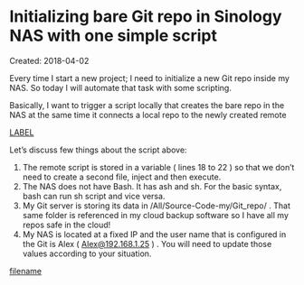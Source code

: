 # Initializing bare Git repo in Sinology NAS with one simple script

Created: 2018-04-02

Every time I start a new project; I need to initialize a new Git repo inside my NAS. So today I will automate that task with some scripting.

Basically, I want to trigger a script locally that creates the bare repo in the NAS at the same time it connects a local repo to the newly created remote

[comment]: <> (https://gist.github.com/MichaelCurrin/c2bece08f27c4277001f123898d16a7c)
[LABEL](https://gist.githubusercontent.com/abassel/0b747a4fa130cf7fb05b/raw/d5c158b018545dc790b0af98cd5a1a9d3464f68f/gitinit.sh ':include :type=code')

Let’s discuss few things about the script above:

1. The remote script is stored in a variable ( lines 18 to 22 ) so that we don’t need to create a second file, inject and then execute.
2. The NAS does not have Bash. It has ash and sh. For the basic syntax,  bash can run sh script and vice versa.
3. My Git server is storing its data in /All/Source-Code-my/Git_repo/ . That same folder is referenced in my cloud backup software so I have all my repos safe in the cloud!
4. My NAS is located at a fixed IP and the user name that is configured in the Git is Alex ( Alex@192.168.1.25 ) . You will need to update those values according to your situation.

[filename](footnote.md ':include')